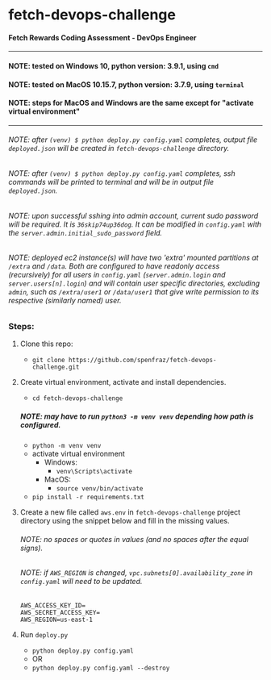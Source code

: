 # fetch-devops-challenge
#### Fetch Rewards Coding Assessment - DevOps Engineer
-------

#### NOTE: tested on Windows 10, python version: 3.9.1, using ```cmd```
#### NOTE: tested on MacOS 10.15.7, python version: 3.7.9, using ```terminal```
#### NOTE: steps for MacOS and Windows are the same except for "activate virtual environment"

-------

###### NOTE: after ```(venv) $ python deploy.py config.yaml``` completes, output file ```deployed.json``` will be created in ```fetch-devops-challenge``` directory.
###### NOTE: after ```(venv) $ python deploy.py config.yaml``` completes, ssh commands will be printed to terminal and will be in output file ```deployed.json```.
###### NOTE: upon successful sshing into admin account, current sudo password will be required. It is ```36skip74up36dog```. It can be modified in ```config.yaml``` with the ```server.admin.initial_sudo_password``` field.
###### NOTE: deployed ec2 instance(s) will have two 'extra' mounted partitions at ```/extra``` and ```/data```. Both are configured to have readonly access (recursively) for all users in ```config.yaml``` (```server.admin.login``` and ```server.users[n].login```) and will contain user specific directories, excluding ```admin```, such as ```/extra/user1``` or ```/data/user1``` that give write permission to its respective (similarly named) user.

### Steps:

1. Clone this repo:
    - ```git clone https://github.com/spenfraz/fetch-devops-challenge.git```

2. Create virtual environment, activate and install dependencies.
    - ```cd fetch-devops-challenge```
   ##### NOTE: may have to run ```python3 -m venv venv``` depending how path is configured.
    - ```python -m venv venv```
    - activate virtual environment
      - Windows: 
        - ```venv\Scripts\activate```
      - MacOS:
        - ```source venv/bin/activate``` 
    - ```pip install -r requirements.txt```

3. Create a new file called ```aws.env``` in ```fetch-devops-challenge``` project directory using the snippet below and fill in the missing values.
   ###### NOTE: no spaces or quotes in values (and no spaces after the equal signs).
   ###### NOTE: if ```AWS_REGION``` is changed, ```vpc.subnets[0].availability_zone``` in ```config.yaml``` will need to be updated.

       AWS_ACCESS_KEY_ID=
       AWS_SECRET_ACCESS_KEY=
       AWS_REGION=us-east-1
        
4. Run ```deploy.py```
    - ```python deploy.py config.yaml```
    - OR
    - ```python deploy.py config.yaml --destroy```




